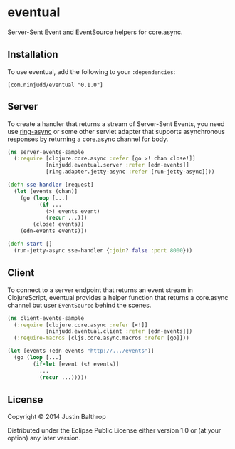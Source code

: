 # eventual

Server-Sent Event and EventSource helpers for core.async.

## Installation

To use eventual, add the following to your `:dependencies`:

    [com.ninjudd/eventual "0.1.0"]

## Server

To create a handler that returns a stream of Server-Sent Events, you need use
[ring-async](http://github.com/ninjudd/ring-async) or some other servlet adapter that supports
asynchronous responses by returning a core.async channel for body.

```clj
(ns server-events-sample
  (:require [clojure.core.async :refer [go >! chan close!]]
            [ninjudd.eventual.server :refer [edn-events]]
            [ring.adapter.jetty-async :refer [run-jetty-async]]))

(defn sse-handler [request]
  (let [events (chan)]
    (go (loop [...]
          (if ...
            (>! events event)
            (recur ...)))
        (close! events))
    (edn-events events)))

(defn start []
  (run-jetty-async sse-handler {:join? false :port 8000}))
```

## Client

To connect to a server endpoint that returns an event stream in ClojureScript, eventual provides a
helper function that returns a core.async channel but user `EventSource` behind the scenes.

```cljs
(ns client-events-sample
  (:require [clojure.core.async :refer [<!]]
            [ninjudd.eventual.client :refer [edn-events]])
  (:require-macros [cljs.core.async.macros :refer [go]]))

(let [events (edn-events "http://.../events")]
  (go (loop [...]
        (if-let [event (<! events)]
          ...
          (recur ...)))))
```

## License

Copyright © 2014 Justin Balthrop

Distributed under the Eclipse Public License either version 1.0 or (at
your option) any later version.
